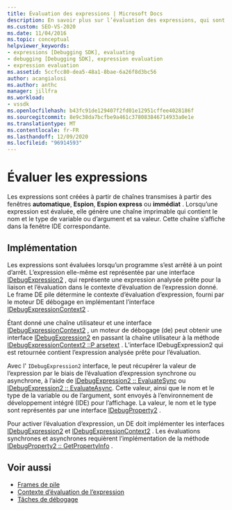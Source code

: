 ```yaml
---
title: Évaluation des expressions | Microsoft Docs
description: En savoir plus sur l’évaluation des expressions, qui sont créées à partir de chaînes transmises à partir des fenêtres automatique, espion, espion Express ou immédiat.
ms.custom: SEO-VS-2020
ms.date: 11/04/2016
ms.topic: conceptual
helpviewer_keywords:
- expressions [Debugging SDK], evaluating
- debugging [Debugging SDK], expression evaluation
- expression evaluation
ms.assetid: 5ccfcc80-dea5-48a1-8bae-6a26f8d3bc56
author: acangialosi
ms.author: anthc
manager: jillfra
ms.workload:
- vssdk
ms.openlocfilehash: b43fc91de129407f2fd01e12951cffee4028186f
ms.sourcegitcommit: 8e9c38da7bcfbe9a461c378083846714933a0e1e
ms.translationtype: MT
ms.contentlocale: fr-FR
ms.lasthandoff: 12/09/2020
ms.locfileid: "96914593"
---
```

# <a name="evaluate-expressions"></a>Évaluer les expressions
Les expressions sont créées à partir de chaînes transmises à partir des fenêtres **automatique**, **Espion**, **Espion express** ou **immédiat** . Lorsqu’une expression est évaluée, elle génère une chaîne imprimable qui contient le nom et le type de variable ou d’argument et sa valeur. Cette chaîne s’affiche dans la fenêtre IDE correspondante.

## <a name="implementation"></a>Implémentation
 Les expressions sont évaluées lorsqu’un programme s’est arrêté à un point d’arrêt. L’expression elle-même est représentée par une interface [IDebugExpression2](../../extensibility/debugger/reference/idebugexpression2.md) , qui représente une expression analysée prête pour la liaison et l’évaluation dans le contexte d’évaluation de l’expression donné. Le frame DE pile détermine le contexte d’évaluation d’expression, fourni par le moteur DE débogage en implémentant l’interface [IDebugExpressionContext2](../../extensibility/debugger/reference/idebugexpressioncontext2.md) .

 Étant donné une chaîne utilisateur et une interface [IDebugExpressionContext2](../../extensibility/debugger/reference/idebugexpressioncontext2.md) , un moteur de débogage (de) peut obtenir une interface [IDebugExpression2](../../extensibility/debugger/reference/idebugexpression2.md) en passant la chaîne utilisateur à la méthode [IDebugExpressionContext2 ::P arsetext](../../extensibility/debugger/reference/idebugexpressioncontext2-parsetext.md) . L’interface IDebugExpression2 qui est retournée contient l’expression analysée prête pour l’évaluation.

 Avec l' `IDebugExpression2` interface, le peut récupérer la valeur de l’expression par le biais de l’évaluation d’expression synchrone ou asynchrone, à l’aide de [IDebugExpression2 :: EvaluateSync](../../extensibility/debugger/reference/idebugexpression2-evaluatesync.md) ou [IDebugExpression2 :: EvaluateAsync](../../extensibility/debugger/reference/idebugexpression2-evaluateasync.md). Cette valeur, ainsi que le nom et le type de la variable ou de l’argument, sont envoyés à l’environnement de développement intégré (IDE) pour l’affichage. La valeur, le nom et le type sont représentés par une interface [IDebugProperty2](../../extensibility/debugger/reference/idebugproperty2.md) .

 Pour activer l’évaluation d’expression, un DE doit implémenter les interfaces [IDebugExpression2](../../extensibility/debugger/reference/idebugexpression2.md) et [IDebugExpressionContext2](../../extensibility/debugger/reference/idebugexpressioncontext2.md) . Les évaluations synchrones et asynchrones requièrent l’implémentation de la méthode [IDebugProperty2 :: GetPropertyInfo](../../extensibility/debugger/reference/idebugproperty2-getpropertyinfo.md) .

## <a name="see-also"></a>Voir aussi
- [Frames de pile](../../extensibility/debugger/stack-frames.md)
- [Contexte d’évaluation de l’expression](../../extensibility/debugger/expression-evaluation-context.md)
- [Tâches de débogage](../../extensibility/debugger/debugging-tasks.md)
